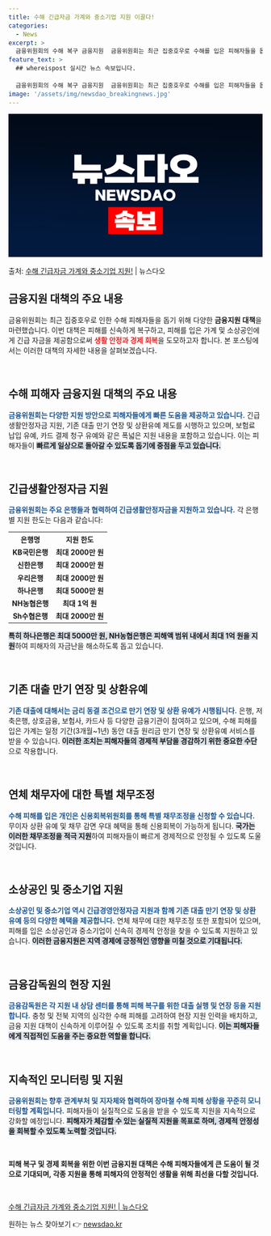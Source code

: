 ```yaml
---
title: 수해 긴급자금 가계와 중소기업 지원 이끌다!
categories:
  - News
excerpt: >
  금융위원회의 수해 복구 금융지원  금융위원회는 최근 집중호우로 수해를 입은 피해자들을 돕기 위해 다양한 금융…
feature_text: >
  ## whereispost 실시간 뉴스 속보입니다.

  금융위원회의 수해 복구 금융지원  금융위원회는 최근 집중호우로 수해를 입은 피해자들을 돕기 위해 다양한 금융…
image: '/assets/img/newsdao_breakingnews.jpg'
---
```


![뉴스다오 속보](/assets/img/newsdao_breakingnews.jpg)

<p>출처: <a href="https://newsdao.kr/4816" rel="dofollow">수해 긴급자금 가계와 중소기업 지원!</a> | 뉴스다오</p>

<h2 data-ke-size="size26">금융지원 대책의 주요 내용</h2>

<p data-ke-size="size16">금융위원회는 최근 집중호우로 인한 수해 피해자들을 돕기 위해 다양한 <b>금융지원 대책</b>을 마련했습니다. 이번 대책은 피해를 신속하게 복구하고, 피해를 입은 가계 및 소상공인에게 긴급 자금을 제공함으로써 <b><span style="color: #ee2323;">생활 안정과 경제 회복</span></b>을 도모하고자 합니다. 본 포스팅에서는 이러한 대책의 자세한 내용을 살펴보겠습니다.</p>

<p data-ke-size="size16">&nbsp;</p>

<h2 data-ke-size="size26">수해 피해자 금융지원 대책의 주요 내용</h2>

<p data-ke-size="size16"><b><span style="color: #1a5490;">금융위원회는 다양한 지원 방안으로 피해자들에게 빠른 도움을 제공하고 있습니다.</span></b> 긴급생활안정자금 지원, 기존 대출 만기 연장 및 상환유예 제도를 시행하고 있으며, 보험료 납입 유예, 카드 결제 청구 유예와 같은 폭넓은 지원 내용을 포함하고 있습니다. 이는 피해자들이 <b><span style="background-color: #21538527;">빠르게 일상으로 돌아갈 수 있도록 돕기에 중점을 두고 있습니다.</span></b></p>

<p data-ke-size="size16">&nbsp;</p>

<h2 data-ke-size="size26">긴급생활안정자금 지원</h2>

<p data-ke-size="size16"><b><span style="color: #1a5490;">금융위원회는 주요 은행들과 협력하여 긴급생활안정자금을 지원하고 있습니다.</span></b> 각 은행별 지원 한도는 다음과 같습니다:</p>

<table>
    <tr>
        <th>은행명</th>
        <th>지원 한도</th>
    </tr>
    <tr>
        <td style="text-align: center; height: 17px;"><b>KB국민은행</b></td>
        <td style="text-align: center; height: 17px;"><b>최대 2000만 원</b></td>
    </tr>
    <tr>
        <td style="text-align: center; height: 17px;"><b>신한은행</b></td>
        <td style="text-align: center; height: 17px;"><b>최대 2000만 원</b></td>
    </tr>
    <tr>
        <td style="text-align: center; height: 17px;"><b>우리은행</b></td>
        <td style="text-align: center; height: 17px;"><b>최대 2000만 원</b></td>
    </tr>
    <tr>
        <td style="text-align: center; height: 17px;"><b>하나은행</b></td>
        <td style="text-align: center; height: 17px;"><b>최대 5000만 원</b></td>
    </tr>
    <tr>
        <td style="text-align: center; height: 17px;"><b>NH농협은행</b></td>
        <td style="text-align: center; height: 17px;"><b>최대 1억 원</b></td>
    </tr>
    <tr>
        <td style="text-align: center; height: 17px;"><b>Sh수협은행</b></td>
        <td style="text-align: center; height: 17px;"><b>최대 2000만 원</b></td>
    </tr>
</table>

<p data-ke-size="size16"><b><span style="background-color: #21538527;">특히 하나은행은 최대 5000만 원, NH농협은행은 피해액 범위 내에서 최대 1억 원을 지원</span></b>하여 피해자의 자금난을 해소하도록 돕고 있습니다.</p>

<p data-ke-size="size16">&nbsp;</p>

<h2 data-ke-size="size26">기존 대출 만기 연장 및 상환유예</h2>

<p data-ke-size="size16"><b><span style="color: #1a5490;">기존 대출에 대해서는 금리 동결 조건으로 만기 연장 및 상환 유예가 시행됩니다.</span></b> 은행, 저축은행, 상호금융, 보험사, 카드사 등 다양한 금융기관이 참여하고 있으며, 수해 피해를 입은 가계는 일정 기간(3개월~1년) 동안 대출 원리금 만기 연장 및 상환유예 서비스를 받을 수 있습니다. <b><span style="background-color: #21538527;">이러한 조치는 피해자들의 경제적 부담을 경감하기 위한 중요한 수단</span></b>으로 작용합니다.</p>

<p data-ke-size="size16">&nbsp;</p>

<h2 data-ke-size="size26">연체 채무자에 대한 특별 채무조정</h2>

<p data-ke-size="size16"><b><span style="color: #1a5490;">수해 피해를 입은 개인은 신용회복위원회를 통해 특별 채무조정을 신청할 수 있습니다.</span></b> 무이자 상환 유예 및 채무 감면 우대 혜택을 통해 신용회복이 가능하게 됩니다. <b><span style="background-color: #21538527;">국가는 이러한 채무조정을 적극 지원</span></b>하여 피해자들이 빠르게 경제적으로 안정될 수 있도록 도울 것입니다.</p>

<p data-ke-size="size16">&nbsp;</p>

<h2 data-ke-size="size26">소상공인 및 중소기업 지원</h2>

<p data-ke-size="size16"><b><span style="color: #1a5490;">소상공인 및 중소기업 역시 긴급경영안정자금 지원과 함께 기존 대출 만기 연장 및 상환 유예 등의 다양한 혜택을 제공합니다.</span></b> 연체 채무에 대한 채무조정 또한 포함되어 있으며, 피해를 입은 소상공인과 중소기업이 신속히 경제적 안정을 찾을 수 있도록 지원하고 있습니다. <b><span style="background-color: #21538527;">이러한 금융지원은 지역 경제에 긍정적인 영향을 미칠 것으로 기대됩니다.</span></b></p>

<p data-ke-size="size16">&nbsp;</p>

<h2 data-ke-size="size26">금융감독원의 현장 지원</h2>

<p data-ke-size="size16"><b><span style="color: #1a5490;">금융감독원은 각 지원 내 상담 센터를 통해 피해 복구를 위한 대출 실행 및 연장 등을 지원합니다.</span></b> 충청 및 전북 지역의 심각한 수해 피해를 고려하여 현장 지원 인력을 배치하고, 금융 지원 대책이 신속하게 이루어질 수 있도록 조치를 취할 계획입니다. <b><span style="background-color: #21538527;">이는 피해자들에게 직접적인 도움을 주는 중요한 역할을 합니다.</span></b></p>

<p data-ke-size="size16">&nbsp;</p>

<h2 data-ke-size="size26">지속적인 모니터링 및 지원</h2>

<p data-ke-size="size16"><b><span style="color: #1a5490;">금융위원회는 향후 관계부처 및 지자체와 협력하여 장마철 수해 피해 상황을 꾸준히 모니터링할 계획입니다.</span></b> 피해자들이 실질적으로 도움을 받을 수 있도록 지원을 지속적으로 강화할 예정입니다. <b><span style="background-color: #21538527;">피해자가 체감할 수 있는 실질적 지원을 목표로 하며, 경제적 안정성을 회복할 수 있도록 노력할 것입니다.</span></b></p>

<p data-ke-size="size16">&nbsp;</p>

<p data-ke-size="size16"><b>피해 복구 및 경제 회복을 위한 이번 금융지원 대책은 수해 피해자들에게 큰 도움이 될 것으로 기대되며, 각종 지원을 통해 피해자의 안정적인 생활을 위해 최선을 다할 것입니다.</b></p>

<p data-ke-size="size16">&nbsp;</p>

<p data-ke-size="size16"><a href="https://newsdao.kr/4816">수해 긴급자금 가계와 중소기업 지원! | 뉴스다오</a></p> 

원하는 뉴스 찾아보기 👉 <a href="https://newsdao.kr" rel="dofollow">newsdao.kr</a>


